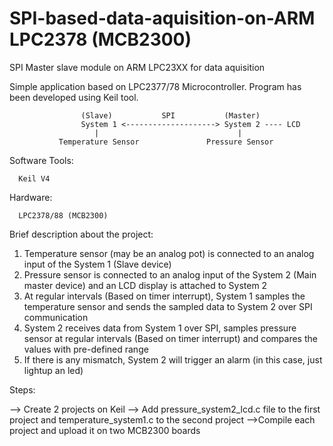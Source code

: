# SPI-based-data-aquisition-on-ARM LPC2378 (MCB2300)

SPI Master slave module on ARM LPC23XX for data aquisition

Simple application based on LPC2377/78 Microcontroller. Program has been developed using Keil tool.



                    (Slave)	          SPI	        (Master)
                    System 1 <--------------------> System 2 ---- LCD
                       |			                   |
               Temperature Sensor 	            Pressure Sensor


Software Tools:

      Keil V4
      
Hardware:

      LPC2378/88 (MCB2300)
      
Brief description about the project:

1. Temperature sensor (may be an analog pot) is connected to an analog input of the System 1 (Slave device)
2. Pressure sensor is connected to an analog input of the System 2 (Main master device) and an LCD display is attached to System 2 
3. At regular intervals (Based on timer interrupt), System 1 samples the temperature sensor and sends the sampled data to System 2 over SPI communication
4. System 2 receives data from System 1 over SPI, samples pressure sensor at regular intervals (Based on timer interrupt) and compares the values with pre-defined range
5. If there is any mismatch, System 2 will trigger an alarm (in this case, just lightup an led)

Steps:

--> Create 2 projects on Keil
--> Add pressure_system2_lcd.c file to the first project and temperature_system1.c to the second project
-->Compile each project and upload it on two MCB2300 boards

